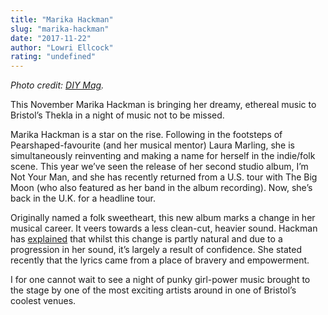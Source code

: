 ```yaml
---
title: "Marika Hackman"
slug: "marika-hackman"
date: "2017-11-22"
author: "Lowri Ellcock"
rating: "undefined"
---
```


_Photo credit: [DIY Mag](http://diymag.com/2016/11/01/marika-hackman-is-releasing-a-christmas-ep)._

This November Marika Hackman is bringing her dreamy, ethereal music to Bristol’s Thekla in a night of music not to be missed.

Marika Hackman is a star on the rise. Following in the footsteps of Pearshaped-favourite (and her musical mentor) Laura Marling, she is simultaneously reinventing and making a name for herself in the indie/folk scene. This year we’ve seen the release of her second studio album, I’m Not Your Man, and she has recently returned from a U.S. tour with The Big Moon (who also featured as her band in the album recording). Now, she’s back in the U.K. for a headline tour.

Originally named a folk sweetheart, this new album marks a change in her musical career. It veers towards a less clean-cut, heavier sound. Hackman has [explained](http://diymag.com/2017/06/02/marika-hackman-im-not-your-man-interview-june-2017) that whilst this change is partly natural and due to a progression in her sound, it’s largely a result of confidence. She stated recently that the lyrics came from a place of bravery and empowerment. 

I for one cannot wait to see a night of punky girl-power music brought to the stage by one of the most exciting artists around in one of Bristol’s coolest venues.
